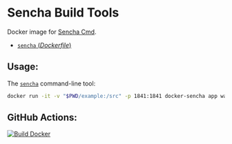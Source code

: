 # Sencha Build Tools

Docker image for [Sencha Cmd](https://docs.sencha.com/cmd/guides/intro_to_cmd.html).
- [`sencha` (*Dockerfile*)](https://github.com/rednoah/docker-sencha/blob/master/Dockerfile)

## Usage:

The [`sencha`](https://docs.sencha.com/cmd/guides/intro_to_cmd.html) command-line tool:

```sh
docker run -it -v "$PWD/example:/src" -p 1841:1841 docker-sencha app watch
```

## GitHub Actions:
[![Build Docker](https://github.com/rednoah/docker-sencha/actions/workflows/docker.yml/badge.svg)](https://github.com/rednoah/docker-sencha/actions/workflows/docker.yml)
